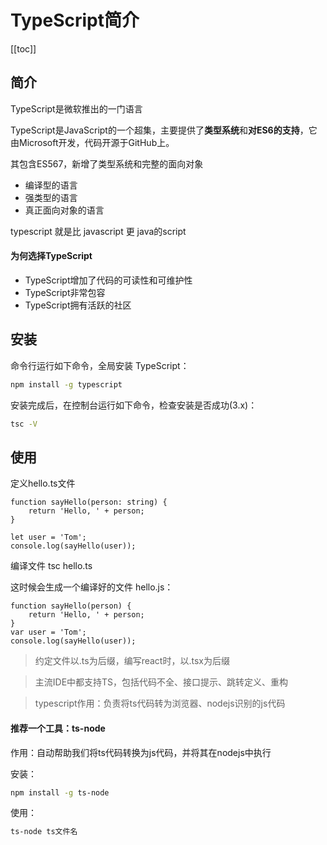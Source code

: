 #   TypeScript简介

[[toc]]

## 简介

TypeScript是微软推出的一门语言 

TypeScript是JavaScript的一个超集，主要提供了**类型系统**和**对ES6的支持**，它由Microsoft开发，代码开源于GitHub上。

其包含ES567，新增了类型系统和完整的面向对象

- 编译型的语言
- 强类型的语言
- 真正面向对象的语言

typescript  就是比 javascript  更 java的script

#### 为何选择TypeScript
- TypeScript增加了代码的可读性和可维护性
- TypeScript非常包容
- TypeScript拥有活跃的社区


## 安装

命令行运行如下命令，全局安装 TypeScript：

```bash
npm install -g typescript
```

安装完成后，在控制台运行如下命令，检查安装是否成功(3.x)：

```bash
tsc -V 
```

## 使用

定义hello.ts文件
```
function sayHello(person: string) {
    return 'Hello, ' + person;
}

let user = 'Tom';
console.log(sayHello(user));
```
编译文件 tsc hello.ts

这时候会生成一个编译好的文件 hello.js：
```
function sayHello(person) {
    return 'Hello, ' + person;
}
var user = 'Tom';
console.log(sayHello(user));
```

> 约定文件以.ts为后缀，编写react时，以.tsx为后缀

> 主流IDE中都支持TS，包括代码不全、接口提示、跳转定义、重构

> typescript作用：负责将ts代码转为浏览器、nodejs识别的js代码

#### 推荐一个工具：ts-node

作用：自动帮助我们将ts代码转换为js代码，并将其在nodejs中执行

安装：
```bash
npm install -g ts-node
```

使用：
```bash
ts-node ts文件名
```